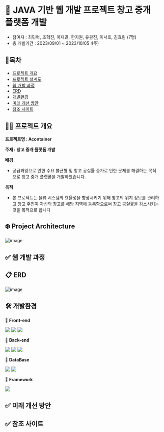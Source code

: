 # 🌈 JAVA 기반 웹 개발 프로젝트 창고 중개 플랫폼 개발
- 참여자 : 최민혁, 조혁진, 이재민, 한지원, 유광진, 이서호, 김효림 (7명)
- 총 개발기간 : 2023/09/01 ~ 2023/10/05 4주)


## 📌목차
- [프로젝트 개요](https://github.com/Hyorim-Kim/SpringBootTeamProject)
- [프로젝트 설계도](https://github.com/Hyorim-Kim/SpringBootTeamProject)
- [웹 개발 과정](https://github.com/Hyorim-Kim/SpringBootTeamProject)
- [ERD](https://github.com/Hyorim-Kim/SpringBootTeamProject)
- [개발환경](https://github.com/Hyorim-Kim/SpringBootTeamProject)
- [미래 개선 방안](https://github.com/Hyorim-Kim/SpringBootTeamProject)
- [참조 사이트](https://github.com/Hyorim-Kim/SpringBootTeamProject)


## ✍🏻 프로젝트 개요
**프로젝트명 : Acontainer**

**주제 : 창고 중개 플랫폼 개발**

**배경**
- 공급과잉으로 인한 수요 불균형 및 창고 공실률 증가로 인한 문제를 해결하는 목적으로 창고 중개 플랫폼을 개발하였습니다.
  
**목적**
-  ﻿본 프로젝트는 물류 시스템의 효율성을 향상시키기 위해 창고의 위치 정보를 관리하고 창고 주인이 자신의 창고를 해당 지역에 등록함으로써 창고 공실률을 감소시키는 것을 목적으로 합니다

## ❄️ Project Architecture
![image](https://github.com/Youkwangjin/SpringBootTeamProject/assets/117841714/6d405beb-955b-4345-bd57-5d02a613bcb1)


## ✅ 웹 개발 과정

## 📋 ERD
![image](https://github.com/Hyorim-Kim/SpringBootTeamProject/assets/139676579/1b75d937-81c6-4864-826d-6f5e7ea41bc2)

## 🛠 개발환경 

📌 **Front-end**

<img src="https://img.shields.io/badge/html5-E34F26?style=for-the-badge&logo=html5&logoColor=white"> <img src="https://img.shields.io/badge/css3-1572B6?style=for-the-badge&logo=css3&logoColor=white">
<img src="https://img.shields.io/badge/JavaScript-F7DF1E?style=for-the-badge&logo=JavaScript&logoColor=white"> 

📌 **Back-end**

<img src="https://img.shields.io/badge/thymeleaf-005F0F?style=for-the-badge&logo=thymeleaf&logoColor=white"> <img src="https://img.shields.io/badge/SpringBoot-6DB33F?style=for-the-badge&logo=Spring Boot&logoColor=white"> <img src="https://img.shields.io/badge/java-1572B6?style=for-the-badge&logo=java&logoColor=white"> 

📌 **DataBase**

<img src="https://img.shields.io/badge/mariadb-003545?style=for-the-badge&logo=mariadb&logoColor=white"> <img src="https://img.shields.io/badge/MyBatis-2E5E82?style=for-the-badge&logo=MyBatis&logoColor=white">

📌 **Framework**

<img src="https://img.shields.io/badge/intellijidea-000000?style=for-the-badge&logo=intellijidea&logoColor=white">

## ✅ 미래 개선 방안

## ✅ 참조 사이트
